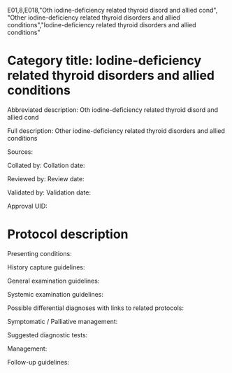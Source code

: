 E01,8,E018,"Oth iodine-deficiency related thyroid disord and allied cond", "Other iodine-deficiency related thyroid disorders and allied conditions","Iodine-deficiency related thyroid disorders and allied conditions"
# Category title: Iodine-deficiency related thyroid disorders and allied conditions

Abbreviated description: Oth iodine-deficiency related thyroid disord and allied cond

Full description: Other iodine-deficiency related thyroid disorders and allied conditions

Sources:

Collated by:
Collation date:

Reviewed by:
Review date:

Validated by:
Validation date:

Approval UID:

# Protocol description

Presenting conditions:

History capture guidelines:

General examination guidelines:

Systemic examination guidelines:

Possible differential diagnoses with links to related protocols:

Symptomatic / Palliative management:

Suggested diagnostic tests:

Management:

Follow-up guidelines:

